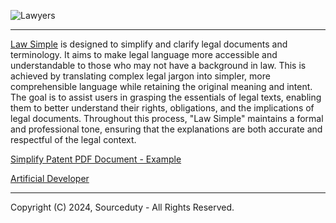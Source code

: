 ![Lawyers](https://github.com/sourceduty/Law_Simple/assets/123030236/a39f055c-0fc7-4887-b810-20324de8caea)

***

[Law Simple](https://chat.openai.com/g/g-nGrf808nn-law-simple) is designed to simplify and clarify legal documents and terminology. It aims to make legal language more accessible and understandable to those who may not have a background in law. This is achieved by translating complex legal jargon into simpler, more comprehensible language while retaining the original meaning and intent. The goal is to assist users in grasping the essentials of legal texts, enabling them to better understand their rights, obligations, and the implications of legal documents. Throughout this process, "Law Simple" maintains a formal and professional tone, ensuring that the explanations are both accurate and respectful of the legal context.

[Simplify Patent PDF Document - Example](https://chat.openai.com/g/g-nGrf808nn-law-simple)

[Artificial Developer](https://github.com/sourceduty/Artificial_Developer)


***
Copyright (C) 2024, Sourceduty - All Rights Reserved.
